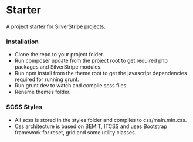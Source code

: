 # Starter
A project starter for SilverStripe projects.

### Installation ###
* Clone the repo to your project folder.
* Run composer update from the project root to get required php packages and SilverStripe modules.
* Run npm install from the theme root to get the javascript dependencies required for running grunt.
* Run grunt dev to watch and compile scss files.
* Rename themes folder.

### SCSS Styles ###
* All scss is stored in the styles folder and compiles to css/main.min.css.
* Css architecture is based on BEMIT, ITCSS and uses Bootstrap framework for reset, grid and some utility classes.